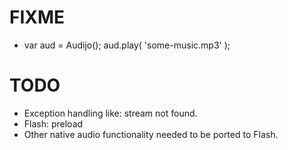 FIXME
=====
* var aud = Audijo(); aud.play( 'some-music.mp3' );

TODO
====
* Exception handling like: stream not found.
* Flash: preload
* Other native audio functionality needed to be ported to Flash.